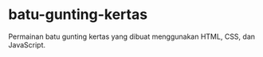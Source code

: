 # batu-gunting-kertas
Permainan batu gunting kertas yang dibuat menggunakan HTML, CSS, dan JavaScript.
